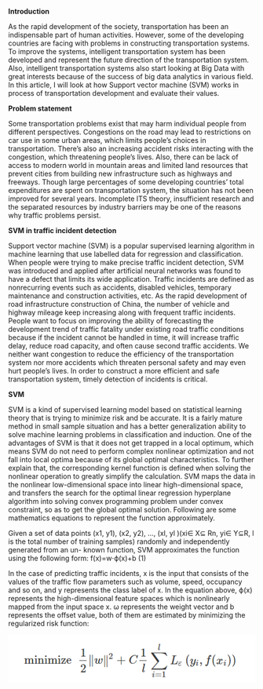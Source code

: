 **Introduction**

As the rapid development of the society, transportation has been an indispensable part of human activities. However, some of the developing countries are facing with problems in constructing transportation systems. To improve the systems, intelligent transportation system has been developed and represent the future direction of the transportation system. Also, intelligent transportation systems also start looking at Big Data with great interests because of the success of big data analytics in various field. In this article, I will look at how Support vector machine (SVM) works in process of transportation development and evaluate their values.

**Problem statement** 

Some transportation problems exist that may harm individual people from different perspectives. Congestions on the road may lead to restrictions on car use in some urban areas, which limits people’s choices in transportation. There’s also an increasing accident risks interacting with the congestion, which threatening people’s lives. Also, there can be lack of access to modern world in mountain areas and limited land resources that prevent cities from building new infrastructure such as highways and freeways. Though large percentages of some developing countries’ total expenditures are spent on transportation system, the situation has not been improved for several years. Incomplete ITS theory, insufficient research and the separated resources by industry barriers may be one of the reasons why traffic problems persist.

**SVM in traffic incident detection**

Support vector machine (SVM) is a popular supervised learning algorithm in machine learning that use labelled data for regression and classification. When people were trying to make precise traffic incident detection, SVM was introduced and applied after artificial neural networks was found to have a defect that limits its wide application. Traffic incidents are defined as nonrecurring events such as accidents, disabled vehicles, temporary maintenance and construction activities, etc. As the rapid development of road infrastructure construction of China, the number of vehicle and highway mileage keep increasing along with frequent traffic incidents. People want to focus on improving the ability of forecasting the development trend of traffic fatality under existing road traffic conditions because if the incident cannot be handled in time, it will increase traffic delay, reduce road capacity, and often cause second traffic accidents. We neither want congestion to reduce the efficiency of the transportation system nor more accidents which threaten personal safety and may even hurt people’s lives. In order to construct a more efficient and safe transportation system, timely detection of incidents is critical.

**SVM**

SVM is a kind of supervised learning model based on statistical learning theory that is trying to minimize risk and be accurate. It is a fairly mature method in small sample situation and has a better generalization ability to solve machine learning problems in classification and induction. One of the advantages of SVM is that it does not get trapped in a local optimum, which means SVM do not need to perform complex nonlinear optimization and not fall into local optima because of its global optimal characteristics. To further explain that, the corresponding kernel function is defined when solving the nonlinear operation to greatly simplify the calculation. SVM maps the data in the nonlinear low-dimensional space into linear high-dimensional space, and transfers the search for the optimal linear regression hyperplane algorithm into solving convex programming problem under convex constraint, so as to get the global optimal solution. Following are some mathematics equations to represent the function approximately.

Given a set of data points (x1, y1), (x2, y2), …, (xl, yl )(xi∈ X⊆ Rn, yi∈ Y⊆R, l is the total number of training samples) randomly and independently generated from an un- known function, SVM approximates the function using the following form:
f(x)=w⋅ϕ(x)+b (1)

In the case of predicting traffic incidents, x is the input that consists of the values of the traffic flow parameters such as volume, speed, occupancy and so on, and y represents the class label of x. In the equation above, ϕ(x) represents the high-dimensional feature spaces which is nonlinearly mapped from the input space x. ω represents the weight vector and b represents the offset value, both of them are estimated by minimizing the regularized risk function:

![](pic1.png)
